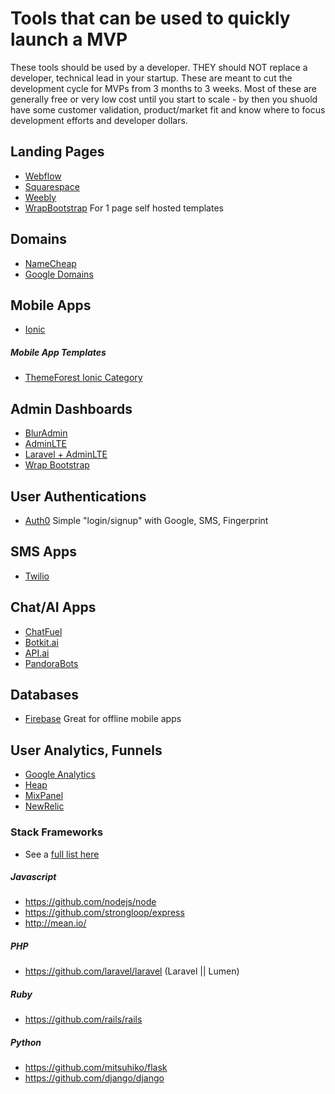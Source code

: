Tools that can be used to quickly launch a MVP
======

These tools should be used by a developer. THEY should NOT replace a developer, technical lead in your startup. These are meant to cut the development cycle for MVPs from 3 months to 3 weeks. Most of these are generally free or very low cost until you start to scale - by then you shuold have some customer validation, product/market fit and know where to focus development efforts and developer dollars.


## Landing Pages
* [Webflow](https://webflow.com)
* [Squarespace](https://www.squarespace.com)
* [Weebly](https://www.weebly.com/)
* [WrapBootstrap](https://wrapbootstrap.com) For 1 page self hosted templates


## Domains
* [NameCheap](https://www.namecheap.com)
* [Google Domains](https://domains.google/#/)


## Mobile Apps
* [Ionic](https://ionicframework.com/getting-started/)


##### Mobile App Templates
* [ThemeForest Ionic Category](https://codecanyon.net/category/mobile/native-web)


## Admin Dashboards
* [BlurAdmin](http://akveo.github.io/blur-admin/)
* [AdminLTE](https://adminlte.io/themes/AdminLTE/documentation/index.html)
* [Laravel + AdminLTE](http://silverbux.github.io/laravel-angular-admin/)
* [Wrap Bootstrap](https://wrapbootstrap.com/themes/admin)


## User Authentications
* [Auth0](https://auth0.com/how-it-works) Simple "login/signup" with Google, SMS, Fingerprint


## SMS Apps
* [Twilio](https://www.twilio.com/use-cases/call-and-text-marketing)


## Chat/AI Apps
* [ChatFuel](https://chatfuel.com)
* [Botkit.ai](https://www.botkit.ai)
* [API.ai](https://api.ai)
* [PandoraBots](https://developer.pandorabots.com)


## Databases
* [Firebase](https://firebase.google.com/products/) Great for offline mobile apps


## User Analytics, Funnels
* [Google Analytics](https://www.google.com/analytics/)
* [Heap](https://heapanalytics.com/features/data-capture)
* [MixPanel](https://mixpanel.com/solutions/saas/)
* [NewRelic](https://rpm.newrelic.com/)


### Stack Frameworks

* See a [full list here](https://github.com/thedevlabs/coders/blob/master/es/all.stacks.md)

##### Javascript
 * https://github.com/nodejs/node
 * https://github.com/strongloop/express
 * http://mean.io/

##### PHP
 * https://github.com/laravel/laravel  (Laravel || Lumen)

##### Ruby
* https://github.com/rails/rails

##### Python
* https://github.com/mitsuhiko/flask
* https://github.com/django/django
